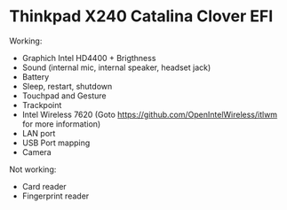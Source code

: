 # Thinkpad X240 Catalina Clover EFI
Working:
- Graphich Intel HD4400 + Brigthness
- Sound (internal mic, internal speaker, headset jack)
- Battery
- Sleep, restart, shutdown
- Touchpad and Gesture
- Trackpoint
- Intel Wireless 7620 (Goto https://github.com/OpenIntelWireless/itlwm for more information)
- LAN port
- USB Port mapping
- Camera


Not working:
- Card reader
- Fingerprint reader
